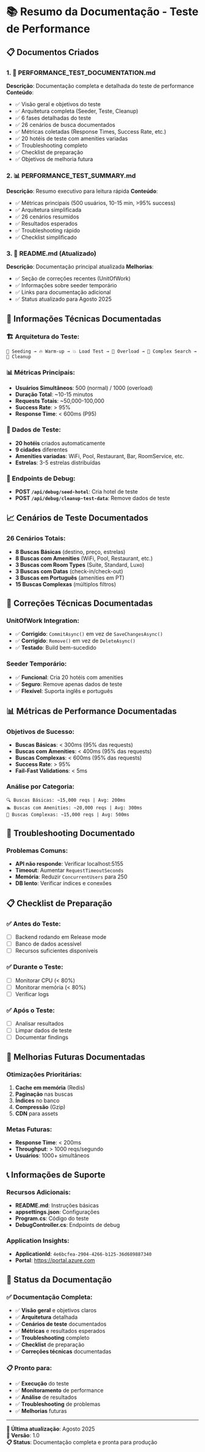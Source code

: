 # 📚 Resumo da Documentação - Teste de Performance

## 📋 Documentos Criados

### **1. 📖 PERFORMANCE_TEST_DOCUMENTATION.md**

**Descrição**: Documentação completa e detalhada do teste de performance
**Conteúdo**:

- ✅ Visão geral e objetivos do teste
- ✅ Arquitetura completa (Seeder, Teste, Cleanup)
- ✅ 6 fases detalhadas do teste
- ✅ 26 cenários de busca documentados
- ✅ Métricas coletadas (Response Times, Success Rate, etc.)
- ✅ 20 hotéis de teste com amenities variadas
- ✅ Troubleshooting completo
- ✅ Checklist de preparação
- ✅ Objetivos de melhoria futura

### **2. 📊 PERFORMANCE_TEST_SUMMARY.md**

**Descrição**: Resumo executivo para leitura rápida
**Conteúdo**:

- ✅ Métricas principais (500 usuários, 10-15 min, >95% success)
- ✅ Arquitetura simplificada
- ✅ 26 cenários resumidos
- ✅ Resultados esperados
- ✅ Troubleshooting rápido
- ✅ Checklist simplificado

### **3. 📝 README.md (Atualizado)**

**Descrição**: Documentação principal atualizada
**Melhorias**:

- ✅ Seção de correções recentes (UnitOfWork)
- ✅ Informações sobre seeder temporário
- ✅ Links para documentação adicional
- ✅ Status atualizado para Agosto 2025

## 🎯 Informações Técnicas Documentadas

### **🏗️ Arquitetura do Teste:**

```
🌱 Seeding → 🔥 Warm-up → 💥 Load Test → 🚨 Overload → 🎯 Complex Search → 🧹 Cleanup
```

### **📊 Métricas Principais:**

- **Usuários Simultâneos**: 500 (normal) / 1000 (overload)
- **Duração Total**: ~10-15 minutos
- **Requests Totais**: ~50,000-100,000
- **Success Rate**: > 95%
- **Response Time**: < 600ms (P95)

### **🏨 Dados de Teste:**

- **20 hotéis** criados automaticamente
- **9 cidades** diferentes
- **Amenities variadas**: WiFi, Pool, Restaurant, Bar, RoomService, etc.
- **Estrelas**: 3-5 estrelas distribuídas

### **🔧 Endpoints de Debug:**

- **POST `/api/debug/seed-hotel`**: Cria hotel de teste
- **POST `/api/debug/cleanup-test-data`**: Remove dados de teste

## 📈 Cenários de Teste Documentados

### **26 Cenários Totais:**

- **8 Buscas Básicas** (destino, preço, estrelas)
- **8 Buscas com Amenities** (WiFi, Pool, Restaurant, etc.)
- **3 Buscas com Room Types** (Suite, Standard, Luxo)
- **3 Buscas com Datas** (check-in/check-out)
- **3 Buscas em Português** (amenities em PT)
- **15 Buscas Complexas** (múltiplos filtros)

## 🔧 Correções Técnicas Documentadas

### **UnitOfWork Integration:**

- ✅ **Corrigido**: `CommitAsync()` em vez de `SaveChangesAsync()`
- ✅ **Corrigido**: `Remove()` em vez de `DeleteAsync()`
- ✅ **Testado**: Build bem-sucedido

### **Seeder Temporário:**

- ✅ **Funcional**: Cria 20 hotéis com amenities
- ✅ **Seguro**: Remove apenas dados de teste
- ✅ **Flexível**: Suporta inglês e português

## 📊 Métricas de Performance Documentadas

### **Objetivos de Sucesso:**

- **Buscas Básicas**: < 300ms (95% das requests)
- **Buscas com Amenities**: < 400ms (95% das requests)
- **Buscas Complexas**: < 600ms (95% das requests)
- **Success Rate**: > 95%
- **Fail-Fast Validations**: < 5ms

### **Análise por Categoria:**

```
🔍 Buscas Básicas: ~15,000 reqs | Avg: 200ms
🏊 Buscas com Amenities: ~20,000 reqs | Avg: 300ms
🎯 Buscas Complexas: ~15,000 reqs | Avg: 500ms
```

## 🚨 Troubleshooting Documentado

### **Problemas Comuns:**

- **API não responde**: Verificar localhost:5155
- **Timeout**: Aumentar `RequestTimeoutSeconds`
- **Memória**: Reduzir `ConcurrentUsers` para 250
- **DB lento**: Verificar índices e conexões

## 📋 Checklist de Preparação

### **✅ Antes do Teste:**

- [ ] Backend rodando em Release mode
- [ ] Banco de dados acessível
- [ ] Recursos suficientes disponíveis

### **✅ Durante o Teste:**

- [ ] Monitorar CPU (< 80%)
- [ ] Monitorar memória (< 80%)
- [ ] Verificar logs

### **✅ Após o Teste:**

- [ ] Analisar resultados
- [ ] Limpar dados de teste
- [ ] Documentar findings

## 🎯 Melhorias Futuras Documentadas

### **Otimizações Prioritárias:**

1. **Cache em memória** (Redis)
2. **Paginação** nas buscas
3. **Índices** no banco
4. **Compressão** (Gzip)
5. **CDN** para assets

### **Metas Futuras:**

- **Response Time**: < 200ms
- **Throughput**: > 1000 reqs/segundo
- **Usuários**: 1000+ simultâneos

## 📞 Informações de Suporte

### **Recursos Adicionais:**

- **README.md**: Instruções básicas
- **appsettings.json**: Configurações
- **Program.cs**: Código do teste
- **DebugController.cs**: Endpoints de debug

### **Application Insights:**

- **ApplicationId**: `4e6bcfea-2904-4266-b125-36d689887340`
- **Portal**: https://portal.azure.com

## 📅 Status da Documentação

### **✅ Documentação Completa:**

- ✅ **Visão geral** e objetivos claros
- ✅ **Arquitetura** detalhada
- ✅ **Cenários de teste** documentados
- ✅ **Métricas** e resultados esperados
- ✅ **Troubleshooting** completo
- ✅ **Checklist** de preparação
- ✅ **Correções técnicas** documentadas

### **📋 Pronto para:**

- ✅ **Execução** do teste
- ✅ **Monitoramento** de performance
- ✅ **Análise** de resultados
- ✅ **Troubleshooting** de problemas
- ✅ **Melhorias** futuras

---

**📅 Última atualização**: Agosto 2025  
**🔧 Versão**: 1.0  
**📋 Status**: Documentação completa e pronta para produção
